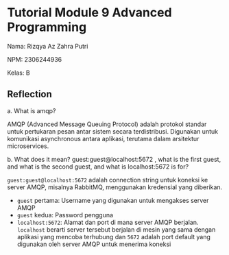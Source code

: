 # Tutorial Module 9 Advanced Programming

Nama: Rizqya Az Zahra Putri

NPM: 2306244936

Kelas: B

## Reflection
a. What is amqp?

AMQP (Advanced Message Queuing Protocol) adalah protokol standar untuk pertukaran pesan antar sistem secara terdistribusi. Digunakan untuk komunikasi asynchronous antara aplikasi, terutama dalam arsitektur microservices.

b. What does it mean? guest:guest@localhost:5672 , what is the first guest, and what is the second guest, and what is localhost:5672 is for?

`guest:guest@localhost:5672` adalah connection string untuk koneksi ke server AMQP, misalnya RabbitMQ, menggunakan kredensial yang diberikan.
- `guest` pertama: Username yang digunakan untuk mengakses server AMQP
- `guest` kedua: Password pengguna
- `localhost:5672`: Alamat dan port di mana server AMQP berjalan. `localhost` berarti server tersebut berjalan di mesin yang sama dengan aplikasi yang mencoba terhubung dan `5672` adalah port default yang digunakan oleh server AMQP untuk menerima koneksi